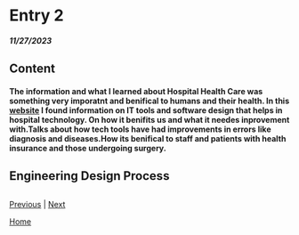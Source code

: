 # Entry 2
##### 11/27/2023

## Content 

#### The information and what I learned about Hospital Health Care was something very imporatnt and benifical to humans and their health. In this  [website](https://builtin.com/healthcare-technology) I found information on IT tools and software design that helps in hospital technology. On how it benifits us and what it needes inprovement with.Talks about how tech tools have had improvements in errors like diagnosis and diseases.How its benifical to staff and patients with health insurance and those undergoing surgery.  





## Engineering Design Process 


## 



[Previous](entry01.md) | [Next](entry03.md)

[Home](../README.md)
